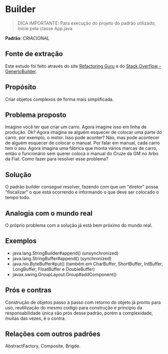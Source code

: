 # Builder

> DICA IMPORTANTE: Para execução do projeto do padrão utilizado, inicie pela classe App.java

**Padrão**: *CRIACIONAL*

## Fonte de extração
Este estudo foi feito através do site <a href="https://refactoring.guru/pt-br/design-patterns/factory-method" target="_blank" class="link">Refactoring Guru</a> e do <a href="https://stackoverflow.com/questions/31754786/how-to-implement-the-builder-pattern-in-java-8" target="_blank" class="link">Stack Overflow - GenericBuilder</a>.

## Propósito
Criar objetos complexos de forma mais simplificada.

## Problema proposto
Imagine você ter que criar um carro. Agora imagine isso em linha de produção. Ok? Agora imagina se alguém esquecer de colocar uma parte do carro, por exemplo, o motor. Isso pode aconter? Não, mas pode acontecer de alguém esquecer de colocar o manual. Por falar em manual, cada carro tem o seu. Agora imagina uma fábrica que monta vários marcas de carro, então o funcionário sem querer coloca o manual do Cruze da GM no Arbo da Fiat. Como fazer para resolver esse problema?

## Solução
O padrão builder consegue resolver, fazendo com que um "diretor" possa "fiscalizar" o que está ocorrendo e informando o que deve ser colocado o tempo todo.

## Analogia com o mundo real
O próprio problema com a solução já está bem próximo do mundo real.


## Exemplos
- java.lang.StringBuilder#append() (unsynchronized)
- java.lang.StringBuffer#append() (synchronized)
- java.nio.ByteBuffer#put() (também em CharBuffer, ShortBuffer, IntBuffer, LongBuffer, FloatBuffer e DoubleBuffer)
- javax.swing.GroupLayout.Group#addComponent()

## Prós e contras
Construção de objetos passo a passo com retorno do objeto já pronto para uso, reutilização do mesmo codigo para construção e principio da responsabilidade única são prós desse padrão, porém a complexidade, muitas das vezes, é o contra.

## Relações com outros padrões
AbstractFactory, Composite, Brigde.